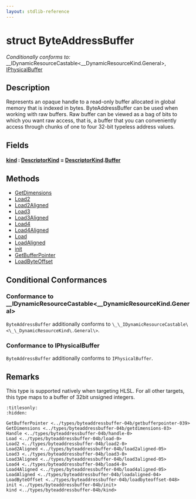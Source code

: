 ```yaml
---
layout: stdlib-reference
---
```


# struct ByteAddressBuffer

*Conditionally conforms to:* \_\_IDynamicResourceCastable\<\_\_DynamicResourceKind\.General\>, [IPhysicalBuffer](../../interfaces/iphysicalbuffer-019/index.md)

## Description

Represents an opaque handle to a read-only buffer allocated in global memory that is indexed in bytes.
ByteAddressBuffer can be used when working with raw buffers. Raw buffer can be viewed as a bag of bits to
which you want raw access, that is, a buffer that you can conveniently access through chunks of one to
four 32-bit typeless address values.

## Fields

####  <a id="decl-kind"></a>[kind](kind.md) : [DescriptorKind](../descriptorkind-0a/index.md) = [DescriptorKind](../descriptorkind-0a/index.md)\.[Buffer](../descriptorkind-0a/index.md#decl-Buffer)

## Methods

* [GetDimensions](getdimensions-03.md)
* [Load2](load2-0.md)
* [Load2Aligned](load2aligned-05.md)
* [Load3](load3-0.md)
* [Load3Aligned](load3aligned-05.md)
* [Load4](load4-0.md)
* [Load4Aligned](load4aligned-05.md)
* [Load](load-0.md)
* [LoadAligned](loadaligned-04.md)
* [init](init.md)
* [GetBufferPointer](getbufferpointer-039.md)
* [LoadByteOffset](loadbyteoffset-048.md)

## Conditional Conformances

### Conformance to \_\_IDynamicResourceCastable\<\_\_DynamicResourceKind\.General\>
`ByteAddressBuffer` additionally conforms to `\_\_IDynamicResourceCastable\<\_\_DynamicResourceKind\.General\>`.
### Conformance to IPhysicalBuffer
`ByteAddressBuffer` additionally conforms to `IPhysicalBuffer`.
## Remarks


This type is supported natively when targeting HLSL.
For all other targets, this type maps to a buffer of 32bit unsigned integers.



```{toctree}
:titlesonly:
:hidden:

GetBufferPointer <../types/byteaddressbuffer-04b/getbufferpointer-039>
GetDimensions <../types/byteaddressbuffer-04b/getdimensions-03>
Handle <../types/byteaddressbuffer-04b/handle-0>
Load <../types/byteaddressbuffer-04b/load-0>
Load2 <../types/byteaddressbuffer-04b/load2-0>
Load2Aligned <../types/byteaddressbuffer-04b/load2aligned-05>
Load3 <../types/byteaddressbuffer-04b/load3-0>
Load3Aligned <../types/byteaddressbuffer-04b/load3aligned-05>
Load4 <../types/byteaddressbuffer-04b/load4-0>
Load4Aligned <../types/byteaddressbuffer-04b/load4aligned-05>
LoadAligned <../types/byteaddressbuffer-04b/loadaligned-04>
LoadByteOffset <../types/byteaddressbuffer-04b/loadbyteoffset-048>
init <../types/byteaddressbuffer-04b/init>
kind <../types/byteaddressbuffer-04b/kind>
```

<script>
// Fix .md links to .html when on ReadTheDocs
if (window.location.hostname.includes('readthedocs') || 
    window.location.hostname.includes('rtfd.io')) {
  document.addEventListener('DOMContentLoaded', function() {
    const links = document.querySelectorAll('a');
    links.forEach(link => {
      const href = link.getAttribute('href');
      if (href && href.includes('.md')) {
        // This regex will handle .md links with or without fragment identifiers or query parameters
        link.href = link.href.replace(/(.+)\.md(#[^?]*)?(\?.*)?$/, '$1.html$2$3');
      }
    });
  });
}
</script>

